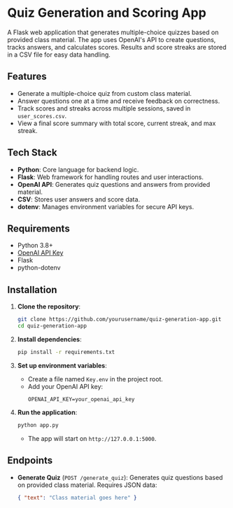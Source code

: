 # Quiz Generation and Scoring App

A Flask web application that generates multiple-choice quizzes based on provided class material. The app uses OpenAI's API to create questions, tracks answers, and calculates scores. Results and score streaks are stored in a CSV file for easy data handling.

## Features
- Generate a multiple-choice quiz from custom class material.
- Answer questions one at a time and receive feedback on correctness.
- Track scores and streaks across multiple sessions, saved in `user_scores.csv`.
- View a final score summary with total score, current streak, and max streak.

## Tech Stack
- **Python**: Core language for backend logic.
- **Flask**: Web framework for handling routes and user interactions.
- **OpenAI API**: Generates quiz questions and answers from provided material.
- **CSV**: Stores user answers and score data.
- **dotenv**: Manages environment variables for secure API keys.

## Requirements
- Python 3.8+
- [OpenAI API Key](https://beta.openai.com/signup/)
- Flask
- python-dotenv

## Installation

1. **Clone the repository**:
    ```bash
    git clone https://github.com/yourusername/quiz-generation-app.git
    cd quiz-generation-app
    ```

2. **Install dependencies**:
    ```bash
    pip install -r requirements.txt
    ```

3. **Set up environment variables**:
   - Create a file named `Key.env` in the project root.
   - Add your OpenAI API key:
     ```
     OPENAI_API_KEY=your_openai_api_key
     ```

4. **Run the application**:
    ```bash
    python app.py
    ```

   - The app will start on `http://127.0.0.1:5000`.

## Endpoints

- **Generate Quiz** (`POST /generate_quiz`): Generates quiz questions based on provided class material. Requires JSON data:
  ```json
  { "text": "Class material goes here" }
